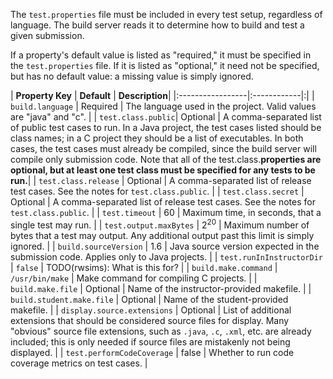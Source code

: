 The `test.properties` file must be included in every test setup, regardless of language. The build server reads it to determine how to build and test a given submission.

If a property's default value is listed as "required," it must be specified in the `test.properties` file. If it is listed as "optional," it need not be specified, but has no default value: a missing value is simply ignored.

| **Property Key** | **Default** | **Description**|
|:-----------------|:------------|:|
| `build.language` | Required | The language used in the project. Valid values are "java" and "c". |
| `test.class.public`| Optional | A comma-separated list of public test cases to run. In a Java project, the test cases listed should be class names; in a C project they should be a list of executables. In both cases, the test cases must already be compiled, since the build server will compile only submission code. Note that all of the test.class.**properties are optional, but at least one test class must be specified for any tests to be run.**|
| `test.class.release` | Optional | A comma-separated list of release test cases. See the notes for `test.class.public`. |
| `test.class.secret` | Optional | A comma-separated list of release test cases. See the notes for `test.class.public`. |
| `test.timeout` | 60 | Maximum time, in seconds, that a single test may run. |
| `test.output.maxBytes` | 2<sup>20</sup> | Maximum number of bytes that a test may output. Any additional output past this limit is simply ignored. |
| `build.sourceVersion` | 1.6 | Java source version expected in the submission code. Applies only to Java projects. |
| `test.runInInstructorDir` | `false` | TODO(rwsims): What is this for? |
| `build.make.command` | `/usr/bin/make` | Make command for compiling C projects. |
| `build.make.file` | Optional | Name of the instructor-provided makefile. |
| `build.student.make.file` | Optional | Name of the student-provided makefile. |
| `display.source.extensions` | Optional | List of additional extensions that should be considered source files for display. Many "obvious" source file extensions, such as `.java`, `.c`, `.xml`, etc. are already included; this is only needed if source files are mistakenly not being displayed. |
| `test.performCodeCoverage` | false | Whether to run code coverage metrics on test cases. |